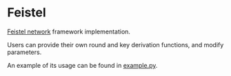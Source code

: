 # Feistel
[Feistel network](https://en.wikipedia.org/wiki/Feistel_cipher) framework implementation.

Users can provide their own round and key derivation functions, and modify parameters.

An example of its usage can be found in [example.py](example.py).
